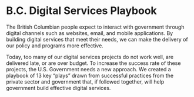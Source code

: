 # B.C. Digital Services Playbook

The British Columbian people expect to interact with government through digital channels such as websites, email, and mobile applications. By building digital services that meet their needs, we can make the delivery of our policy and programs more effective.   

Today, too many of our digital services projects do not work well, are delivered late, or are over budget. To increase the success rate of these projects, the U.S. Government needs a new approach. We created a playbook of 13 key “plays” drawn from successful practices from the private sector and government that, if followed together, will help government build effective digital services.
